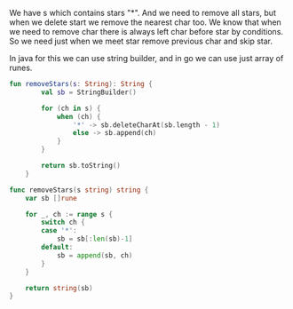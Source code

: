 We have s which contains stars "*". And we need to remove all stars, but when we delete start we remove the nearest char too.
We know that when we need to remove char there is always left char before star by conditions.
So we need just when we meet star remove previous char and skip star.

In java for this we can use string builder, and in go we can use just array of runes.

```kotlin
fun removeStars(s: String): String {
        val sb = StringBuilder()

        for (ch in s) {
            when (ch) {
                '*' -> sb.deleteCharAt(sb.length - 1)
                else -> sb.append(ch)
            }
        }

        return sb.toString()
    }
```

```go
func removeStars(s string) string {
	var sb []rune

	for _, ch := range s {
		switch ch {
		case '*':
			sb = sb[:len(sb)-1]
		default:
			sb = append(sb, ch)
		}
	}

	return string(sb)
}
```